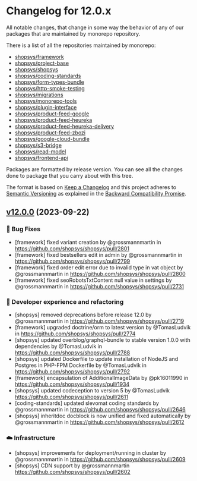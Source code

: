 # Changelog for 12.0.x

All notable changes, that change in some way the behavior of any of our packages that are maintained by monorepo repository.

There is a list of all the repositories maintained by monorepo:

* [shopsys/framework](https://github.com/shopsys/framework)
* [shopsys/project-base](https://github.com/shopsys/project-base)
* [shopsys/shopsys](https://github.com/shopsys/shopsys)
* [shopsys/coding-standards](https://github.com/shopsys/coding-standards)
* [shopsys/form-types-bundle](https://github.com/shopsys/form-types-bundle)
* [shopsys/http-smoke-testing](https://github.com/shopsys/http-smoke-testing)
* [shopsys/migrations](https://github.com/shopsys/migrations)
* [shopsys/monorepo-tools](https://github.com/shopsys/monorepo-tools)
* [shopsys/plugin-interface](https://github.com/shopsys/plugin-interface)
* [shopsys/product-feed-google](https://github.com/shopsys/product-feed-google)
* [shopsys/product-feed-heureka](https://github.com/shopsys/product-feed-heureka)
* [shopsys/product-feed-heureka-delivery](https://github.com/shopsys/product-feed-heureka-delivery)
* [shopsys/product-feed-zbozi](https://github.com/shopsys/product-feed-zbozi)
* [shopsys/google-cloud-bundle](https://github.com/shopsys/google-cloud-bundle)
* [shopsys/s3-bridge](https://github.com/shopsys/s3-bridge)
* [shopsys/read-model](https://github.com/shopsys/read-model)
* [shopsys/frontend-api](https://github.com/shopsys/frontend-api)

Packages are formatted by release version.
You can see all the changes done to package that you carry about with this tree.

The format is based on [Keep a Changelog](http://keepachangelog.com/en/1.0.0/) and this project adheres to [Semantic Versioning](http://semver.org/spec/v2.0.0.html) as explained in the [Backward Compatibility Promise](https://docs.shopsys.com/en/latest/contributing/backward-compatibility-promise/).

<!-- Add generated changelog below this line -->

## [v12.0.0](https://github.com/shopsys/shopsys/compare/v11.1.0...v12.0.0) (2023-09-22)

### :bug: Bug Fixes
* [framework] fixed variant creation by @grossmannmartin in https://github.com/shopsys/shopsys/pull/2801
* [framework] fixed bestsellers edit in admin by @grossmannmartin in https://github.com/shopsys/shopsys/pull/2799
* [framework] fixed order edit error due to invalid type in vat object by @grossmannmartin in https://github.com/shopsys/shopsys/pull/2800
* [framework] fixed seoRobotsTxtContent null value in settings by @grossmannmartin in https://github.com/shopsys/shopsys/pull/2731

### :hammer: Developer experience and refactoring
* [shopsys] removed deprecations before release 12.0 by @grossmannmartin in https://github.com/shopsys/shopsys/pull/2719
* [framework] upgraded doctrine/orm to latest version by @TomasLudvik in https://github.com/shopsys/shopsys/pull/2774
* [shopsys] updated overblog/graphql-bundle to stable version 1.0.0 with dependencies by @TomasLudvik in https://github.com/shopsys/shopsys/pull/2788
* [shopsys] updated Dockerfile to update installation of NodeJS and Postgres in PHP-FPM Dockerfile by @TomasLudvik in https://github.com/shopsys/shopsys/pull/2792
* [framework] encapsulation of AdditionalImageData by @pk16011990 in https://github.com/shopsys/shopsys/pull/1934
* [shopsys] updated codeception to version 5 by @TomasLudvik https://github.com/shopsys/shopsys/pull/2611
* [coding-standards] updated slevomat coding standards by @grossmannmartin in https://github.com/shopsys/shopsys/pull/2646
* [shopsys] inheritdoc docblock is now unified and fixed automatically by @grossmannmartin in https://github.com/shopsys/shopsys/pull/2612

### :cloud: Infrastructure
* [shopsys] improvements for deployment/running in cluster by @grossmannmartin in https://github.com/shopsys/shopsys/pull/2609
* [shopsys] CDN support by @grossmannmartin https://github.com/shopsys/shopsys/pull/2602
